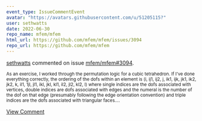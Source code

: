 ```yaml
---
event_type: IssueCommentEvent
avatar: "https://avatars.githubusercontent.com/u/51205115?"
user: sethwatts
date: 2022-06-30
repo_name: mfem/mfem
html_url: https://github.com/mfem/mfem/issues/3094
repo_url: https://github.com/mfem/mfem
---
```


<a href='https://github.com/sethwatts' target='_blank'>sethwatts</a> commented on issue <a href='https://github.com/mfem/mfem/issues/3094' target='_blank'>mfem/mfem#3094</a>.

<small>As an exercise, I worked through the permutation logic for a cubic tetrahedron. If I've done everything correctly, the ordering of the dofs within an element is (i, ij1, ij2, j, ik1, ijk, jk1, ik2, jk2, k, il1, 1jl, jl1, ikl, jkl, kl1, il2, jl2, kl2, l) where single indices are the dofs associated with vertices, double indices are dofs associated with edges and the numeral is the number of the dof on that edge (presumably following the edge orientation convention) and triple indices are the dofs associated with triangular faces....</small>

<a href='https://github.com/mfem/mfem/issues/3094' target='_blank'>View Comment</a>